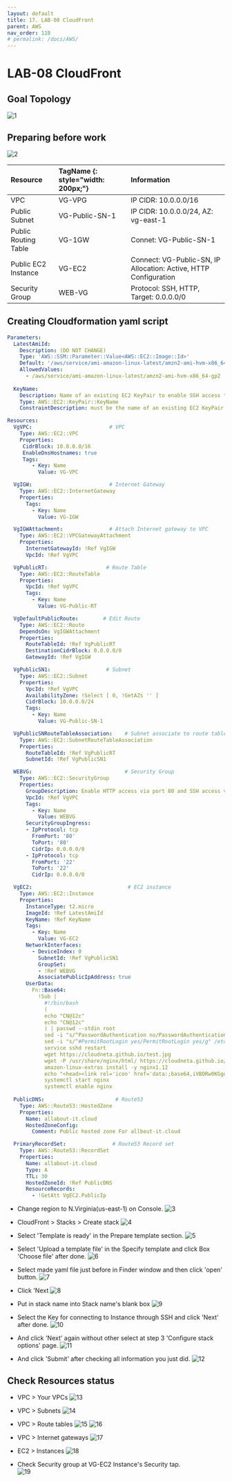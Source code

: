 ```yaml
---
layout: default
title: 17. LAB-08 CloudFront
parent: AWS
nav_order: 118
# permalink: /docs/AWS/
---
```

# LAB-08 CloudFront

## Goal Topology

![1](/docs/AWS/17.LAB08CloudFront/pics/1.png)

## Preparing before work

![2](/docs/AWS/17.LAB08CloudFront/pics/2.png)

| Resource     | TagName {: style="width: 200px;"} | Information           |
|:-------------|:---------------|:----------------------|
| VPC          | VG-VPG         | IP CIDR: 10.0.0.0/16  |
| Public Subnet| VG-Public-SN-1 | IP CIDR: 10.0.0.0/24,  AZ: vg-east-1 |
| Public Routing Table  | VG-1GW | Connet: VG-Public-SN-1   |
| Public EC2 Instance | VG-EC2  | Connect: VG-Public-SN, IP Allocation: Active, HTTP Configuration |
| Security Group | WEB-VG | Protocol: SSH, HTTP, Target: 0.0.0.0/0 |

## Creating Cloudformation yaml script  

```yaml
Parameters:
  LatestAmiId:
    Description: (DO NOT CHANGE)
    Type: 'AWS::SSM::Parameter::Value<AWS::EC2::Image::Id>'
    Default: '/aws/service/ami-amazon-linux-latest/amzn2-ami-hvm-x86_64-gp2'
    AllowedValues:
      - /aws/service/ami-amazon-linux-latest/amzn2-ami-hvm-x86_64-gp2
      
  KeyName:
    Description: Name of an existing EC2 KeyPair to enable SSH access to the instances. Linked to AWS Parameter
    Type: AWS::EC2::KeyPair::KeyName
    ConstraintDescription: must be the name of an existing EC2 KeyPair.

Resources:
  VgVPC:                         # VPC
    Type: AWS::EC2::VPC
    Properties:
     CidrBlock: 10.0.0.0/16
     EnableDnsHostnames: true
     Tags:
        - Key: Name
          Value: VG-VPC

  VgIGW:                         # Internet Gateway
    Type: AWS::EC2::InternetGateway
    Properties:
      Tags:
        - Key: Name
          Value: VG-IGW

  VgIGWAttachment:               # Attach Internet gateway to VPC
    Type: AWS::EC2::VPCGatewayAttachment
    Properties:
      InternetGatewayId: !Ref VgIGW
      VpcId: !Ref VgVPC

  VgPublicRT:                   # Route Table
    Type: AWS::EC2::RouteTable
    Properties:
      VpcId: !Ref VgVPC
      Tags:
        - Key: Name
          Value: VG-Public-RT

  VgDefaultPublicRoute:        # Edit Route
    Type: AWS::EC2::Route
    DependsOn: VgIGWAttachment
    Properties:
      RouteTableId: !Ref VgPublicRT
      DestinationCidrBlock: 0.0.0.0/0
      GatewayId: !Ref VgIGW

  VgPublicSN1:                  # Subnet
    Type: AWS::EC2::Subnet
    Properties:
      VpcId: !Ref VgVPC
      AvailabilityZone: !Select [ 0, !GetAZs '' ]
      CidrBlock: 10.0.0.0/24
      Tags:
        - Key: Name
          Value: VG-Public-SN-1

  VgPublicSNRouteTableAssociation:    # Subnet associate to route table
    Type: AWS::EC2::SubnetRouteTableAssociation
    Properties:
      RouteTableId: !Ref VgPublicRT
      SubnetId: !Ref VgPublicSN1

  WEBVG:                              # Security Group
    Type: AWS::EC2::SecurityGroup
    Properties:
      GroupDescription: Enable HTTP access via port 80 and SSH access via port 22
      VpcId: !Ref VgVPC
      Tags:
        - Key: Name
          Value: WEBVG
      SecurityGroupIngress:
      - IpProtocol: tcp
        FromPort: '80'
        ToPort: '80'
        CidrIp: 0.0.0.0/0
      - IpProtocol: tcp
        FromPort: '22'
        ToPort: '22'
        CidrIp: 0.0.0.0/0

  VgEC2:                               # EC2 instance
    Type: AWS::EC2::Instance
    Properties:
      InstanceType: t2.micro
      ImageId: !Ref LatestAmiId
      KeyName: !Ref KeyName
      Tags:
        - Key: Name
          Value: VG-EC2
      NetworkInterfaces:
        - DeviceIndex: 0
          SubnetId: !Ref VgPublicSN1
          GroupSet:
          - !Ref WEBVG
          AssociatePublicIpAddress: true
      UserData:
        Fn::Base64:
          !Sub |
            #!/bin/bash
            (
            echo "CN@12c"
            echo "CN@12c"
            ) | passwd --stdin root
            sed -i "s/^PasswordAuthentication no/PasswordAuthentication yes/g" /etc/ssh/sshd_config
            sed -i "s/^#PermitRootLogin yes/PermitRootLogin yes/g" /etc/ssh/sshd_config
            service sshd restart
            wget https://cloudneta.github.io/test.jpg
            wget -P /usr/share/nginx/html/ https://cloudneta.github.io/test.jpg
            amazon-linux-extras install -y nginx1.12
            echo "<head><link rel='icon' href='data:;base64,iVBORw0KGgo='></head><h1>CloudNet@ CloudFront Test!!</h1><img src='test.jpg'>" > /usr/share/nginx/html/index.html
            systemctl start nginx
            systemctl enable nginx
            
  PublicDNS:                       # Route53
    Type: AWS::Route53::HostedZone
    Properties:
      Name: allabout-it.cloud
      HostedZoneConfig:
        Comment: Public hosted zone For allbout-it.cloud

  PrimaryRecordSet:               # Route53 Record set
    Type: AWS::Route53::RecordSet
    Properties:
      Name: allabout-it.cloud
      Type: A
      TTL: 30
      HostedZoneId: !Ref PublicDNS
      ResourceRecords:
        - !GetAtt VgEC2.PublicIp

```  

* Change region to N.Virginia(us-east-1) on Console.
![3](/docs/AWS/17.LAB08CloudFront/pics/3.png)

* CloudFront > Stacks > Create stack
![4](/docs/AWS/17.LAB08CloudFront/pics/4.png)

* Select 'Template is ready' in the Prepare template section.
![5](/docs/AWS/17.LAB08CloudFront/pics/5.png)

* Select 'Upload a template file' in the Specify template and click Box 'Choose file' after done.
![6](/docs/AWS/17.LAB08CloudFront/pics/6.png)

* Select made yaml file just before in Finder window and then click 'open' button.
![7](/docs/AWS/17.LAB08CloudFront/pics/7.png)

* Click 'Next
![8](/docs/AWS/17.LAB08CloudFront/pics/8.png)

* Put in stack name into Stack name's blank box
![9](/docs/AWS/17.LAB08CloudFront/pics/9.png)

* Select the Key for connecting to Instance through SSH and click 'Next' after done.
![10](/docs/AWS/17.LAB08CloudFront/pics/10.png)

* And click 'Next' again without other select at step 3 'Configure stack options' page.
![11](/docs/AWS/17.LAB08CloudFront/pics/11.png)

* And click 'Submit' after checking all information you just did.
![12](/docs/AWS/17.LAB08CloudFront/pics/12.png)

## Check Resources status

* VPC > Your VPCs
![13](/docs/AWS/17.LAB08CloudFront/pics/13.png)

* VPC > Subnets
![14](/docs/AWS/17.LAB08CloudFront/pics/14.png)

* VPC > Route tables
![15](/docs/AWS/17.LAB08CloudFront/pics/15.png)
![16](/docs/AWS/17.LAB08CloudFront/pics/16.png)

* VPC > Internet gateways
![17](/docs/AWS/17.LAB08CloudFront/pics/17.png)

* EC2 > Instances
![18](/docs/AWS/17.LAB08CloudFront/pics/18.png)

* Check Security group at VG-EC2 Instance's Security tap.  
![19](/docs/AWS/17.LAB08CloudFront/pics/19.png)

